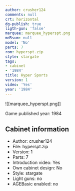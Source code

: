 ```yaml
---
author: crusher124
comments: null
crt: horizontal
dg-publish: true
ligth-gun: 'false'
marquee: marquee_hyperspt.png
md5sum: null
model: 'No'
parts: 7
rom: hyperspt.zip
style: stargate
tags:
- cabinet
- '1984'
title: Hyper Sports
version: 1
video: 'Yes'
year: '1984'
---
```


![[marquee_hyperspt.png]]

Game published year: 1984

## Cabinet information

- Author: crusher124
- File: hyperspt.zip
- Version: 1
- Parts: 7
- Introduction video: Yes
- Own cabinet design: No
- Style: stargate
- Light guns: no
- AGEBasic enabled: no


